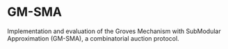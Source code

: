 # GM-SMA
Implementation and evaluation of the Groves Mechanism with SubModular Approximation (GM-SMA), a combinatorial auction protocol.
